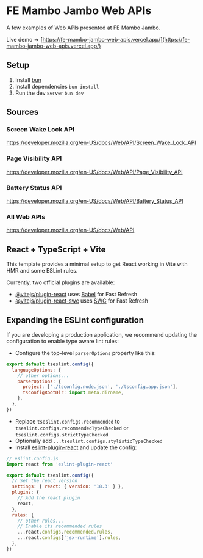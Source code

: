 # FE Mambo Jambo Web APIs

A few examples of Web APIs presented at FE Mambo Jambo.

Live demo => [https://fe-mambo-jambo-web-apis.vercel.app/](https://fe-mambo-jambo-web-apis.vercel.app/)

## Setup

1. Install [bun](https://bun.sh/docs/installation)
2. Install dependencies `bun install`
3. Run the dev server `bun dev`

## Sources

### Screen Wake Lock API

https://developer.mozilla.org/en-US/docs/Web/API/Screen_Wake_Lock_API

### Page Visibility API

https://developer.mozilla.org/en-US/docs/Web/API/Page_Visibility_API

### Battery Status API

https://developer.mozilla.org/en-US/docs/Web/API/Battery_Status_API

### All Web APIs

https://developer.mozilla.org/en-US/docs/Web/API

## React + TypeScript + Vite

This template provides a minimal setup to get React working in Vite with HMR and some ESLint rules.

Currently, two official plugins are available:

- [@vitejs/plugin-react](https://github.com/vitejs/vite-plugin-react/blob/main/packages/plugin-react/README.md) uses [Babel](https://babeljs.io/) for Fast Refresh
- [@vitejs/plugin-react-swc](https://github.com/vitejs/vite-plugin-react-swc) uses [SWC](https://swc.rs/) for Fast Refresh

## Expanding the ESLint configuration

If you are developing a production application, we recommend updating the configuration to enable type aware lint rules:

- Configure the top-level `parserOptions` property like this:

```js
export default tseslint.config({
  languageOptions: {
    // other options...
    parserOptions: {
      project: ['./tsconfig.node.json', './tsconfig.app.json'],
      tsconfigRootDir: import.meta.dirname,
    },
  },
})
```

- Replace `tseslint.configs.recommended` to `tseslint.configs.recommendedTypeChecked` or `tseslint.configs.strictTypeChecked`
- Optionally add `...tseslint.configs.stylisticTypeChecked`
- Install [eslint-plugin-react](https://github.com/jsx-eslint/eslint-plugin-react) and update the config:

```js
// eslint.config.js
import react from 'eslint-plugin-react'

export default tseslint.config({
  // Set the react version
  settings: { react: { version: '18.3' } },
  plugins: {
    // Add the react plugin
    react,
  },
  rules: {
    // other rules...
    // Enable its recommended rules
    ...react.configs.recommended.rules,
    ...react.configs['jsx-runtime'].rules,
  },
})
```

